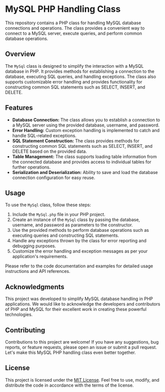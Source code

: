 # MySQL PHP Handling Class

This repository contains a PHP class for handling MySQL database connections and operations. The class provides a convenient way to connect to a MySQL server, execute queries, and perform common database operations.

## Overview

The `MySql` class is designed to simplify the interaction with a MySQL database in PHP. It provides methods for establishing a connection to the database, executing SQL queries, and handling exceptions. The class also supports customizable error handling and provides functionality for constructing common SQL statements such as SELECT, INSERT, and DELETE.

## Features

- **Database Connection:** The class allows you to establish a connection to a MySQL server using the provided database, username, and password.
- **Error Handling:** Custom exception handling is implemented to catch and handle SQL-related exceptions.
- **SQL Statement Construction:** The class provides methods for constructing common SQL statements such as SELECT, INSERT, and DELETE based on the provided data.
- **Table Management:** The class supports loading table information from the connected database and provides access to individual tables for further operations.
- **Serialization and Deserialization:** Ability to save and load the database connection configuration for easy reuse.

## Usage

To use the `MySql` class, follow these steps:

1. Include the `MySql.php` file in your PHP project.
2. Create an instance of the `MySql` class by passing the database, username, and password as parameters to the constructor.
3. Use the provided methods to perform database operations such as executing queries and constructing SQL statements.
4. Handle any exceptions thrown by the class for error reporting and debugging purposes.
5. Customize the error handling and exception messages as per your application's requirements.

Please refer to the code documentation and examples for detailed usage instructions and API references.

## Acknowledgments

This project was developed to simplify MySQL database handling in PHP applications. We would like to acknowledge the developers and contributors of PHP and MySQL for their excellent work in creating these powerful technologies.

## Contributing

Contributions to this project are welcome! If you have any suggestions, bug reports, or feature requests, please open an issue or submit a pull request. Let's make this MySQL PHP handling class even better together.

## License

This project is licensed under the [MIT License](https://opensource.org/licenses/MIT). Feel free to use, modify, and distribute the code in accordance with the terms of the license.
